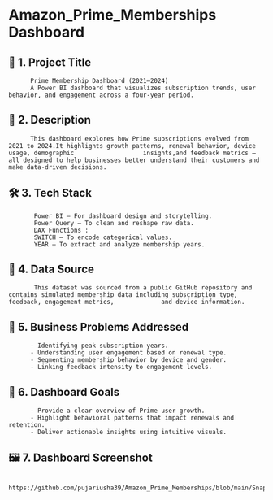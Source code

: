 # Amazon_Prime_Memberships Dashboard
## 📌 1. Project Title
          Prime Membership Dashboard (2021–2024)
          A Power BI dashboard that visualizes subscription trends, user behavior, and engagement across a four-year period.
## 📝 2. Description 
          This dashboard explores how Prime subscriptions evolved from 2021 to 2024.It highlights growth patterns, renewal behavior, device usage, demographic                   insights,and feedback metrics — all designed to help businesses better understand their customers and make data-driven decisions.
##  🛠️ 3. Tech Stack 
           Power BI – For dashboard design and storytelling.
           Power Query – To clean and reshape raw data.
           DAX Functions :
           SWITCH – To encode categorical values.
           YEAR – To extract and analyze membership years.
## 📂  4. Data Source 
           This dataset was sourced from a public GitHub repository and contains simulated membership data including subscription type, feedback, engagement metrics,             and device information.
## 🎯  5. Business Problems Addressed 
          - Identifying peak subscription years.
          - Understanding user engagement based on renewal type.
          - Segmenting membership behavior by device and gender.
          - Linking feedback intensity to engagement levels.
## 🎯  6. Dashboard Goals 
          - Provide a clear overview of Prime user growth.
          - Highlight behavioral patterns that impact renewals and retention.
          - Deliver actionable insights using intuitive visuals.
 ## 🖼️ 7. Dashboard Screenshot 
           https://github.com/pujariusha39/Amazon_Prime_Memberships/blob/main/Snapshot%20of%20the%20Dashboard.png

          
